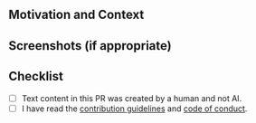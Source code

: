 <!--- Provide a general summary of your changes in the Title above -->

<!--- Describe your changes in as much detail as you deem necessary -->

## Motivation and Context

<!--- Why is this change required? What problem does it solve? -->
<!--- If it fixes an open issue, please link to the issue here. -->

## Screenshots (if appropriate)

## Checklist

<!--- Go over all the following points, and put an `x` in all the boxes that apply. -->

- [ ] Text content in this PR was created by a human and not AI.
- [ ] I have read the [contribution guidelines](/docs/CONTRIBUTING.md) and [code of conduct](/docs/CODE_OF_CONDUCT.md).
